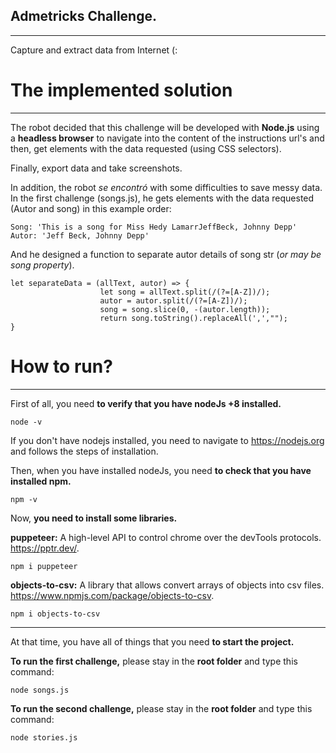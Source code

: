 ## Admetricks Challenge.
***
Capture and extract data from Internet (:

# The implemented solution
***
The robot decided that this challenge will be developed with **Node.js** using a **headless browser** to navigate into the 
content of the instructions url's and then, get elements with the data requested (using CSS selectors).

Finally, export data and take screenshots.

In addition, the robot _se encontró_ with some difficulties to save messy data. In the first challenge (songs.js), he gets 
elements with the data requested (Autor and song) in this example order:

    Song: 'This is a song for Miss Hedy LamarrJeffBeck, Johnny Depp'
    Autor: 'Jeff Beck, Johnny Depp'

And he designed a function to separate autor details of song str (_or may be song property_).

    let separateData = (allText, autor) => {
                        let song = allText.split(/(?=[A-Z])/); 
                        autor = autor.split(/(?=[A-Z])/);
                        song = song.slice(0, -(autor.length)); 
                        return song.toString().replaceAll(',',"");
    }


# How to run?
***
First of all, you need **to verify that you have nodeJs +8 installed.**

    node -v

If you don't have nodejs installed, you need to navigate to https://nodejs.org and follows the steps of installation.

Then, when you have installed nodeJs, you need **to check that you have installed npm.**

    npm -v

Now, **you need to install some libraries.**

**puppeteer:** A high-level API to control chrome over the devTools protocols. https://pptr.dev/.

    npm i puppeteer 
    
**objects-to-csv:** A library that allows convert arrays of objects into csv files. https://www.npmjs.com/package/objects-to-csv.

    npm i objects-to-csv 

***

At that time, you have all of things that you need **to start the project.**

**To run the first challenge,** please stay in the **root folder** and type this command:

    node songs.js 

**To run the second challenge,** please stay in the **root folder** and type this command:

    node stories.js



